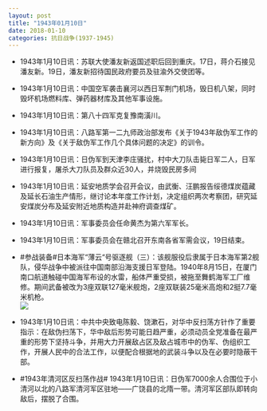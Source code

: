 ```yaml
---
layout: post
title: "1943年01月10日"
date: 2018-01-10
categories: 抗日战争(1937-1945)
---
```


<meta name="referrer" content="no-referrer" />

- 1943年1月10日讯：苏联大使潘友新返国述职后回到重庆。17日，蒋介石接见潘友新。19日，潘友新招待国民政府要员及驻渝外交使团等。 

- 1943年1月10日讯：中国空军袭击襄河以西日军荆门机场，毁日机八架，同时毁坏机场燃料库、弹药器材库及其他军事设施。 

- 1943年1月10日讯：第八十四军克复豫南潢川。 

- 1943年1月10日讯：八路军第一二九师政治部发布《关于1943年敌伪军工作的新方向》及《关于敌伪军工作几个具体问题的决定》的训令。 

- 1943年1月10日讯：日伪军到天津李庄骚扰，村中大刀队击毙日军二人，日军进行报复，屠杀大刀队员及群众近30人，并烧毁民房多间 

- 1943年1月10日讯：延安地质学会召开会议，由武衡、汪鹏报告绥德煤炭蕴藏及延长石油生产情形，继讨论本年度工作计划，决定组织两次考察团，研究延安煤炭分布及延安附近地质构造并赴神府调查煤矿。 

- 1943年1月10日讯：军事委员会任命黄杰为第六军军长。 

- 1943年1月10日讯：军事委员会在赣北召开东南各省军需会议，19日结束。 

- #参战装备#日本海军“薄云“号驱逐舰（三）：该舰服役后隶属于日本海军第2舰队，侵华战争中被派往中国南部沿海支援日军登陆。1940年8月15日，在厦门南口航道触碰中国海军布设的水雷，船体严重受损，被拖至舞鹤海军工厂维修。期间武备被改为3座双联127毫米舰炮，2座双联装25毫米高炮和2挺7.7毫米机枪。 <br/><img src="https://wx2.sinaimg.cn/large/aca367d8ly1fnba6371r5j21hc0u0gwe.jpg" />

- 1943年1月10日讯：中共中央致电陈毅、饶漱石，对华中反扫荡方针作了重要指示：在敌伪扫荡下，华中敌后形势可能日趋严重，必须动员全党准备在最严重的形势下坚持斗争，并用大力开展敌占区及敌占城市中的伪军、伪组织工作，开展人民中的合法工作，以便配合根据地的武装斗争以及在必要时隐蔽干部。 

- #1943年清河区反扫荡作战# 1943年1月10日讯：日伪军7000余人合围位于小清河以北的八路军清河军区驻地——广饶县的北隋一带。清河军区部队即转向敌后，摆脱了合围。 

